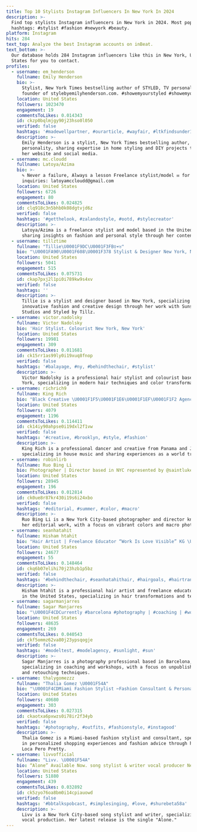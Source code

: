 ```yaml
---
title: Top 10 Stylists Instagram Influencers In New York In 2024
description: >-
  Find top stylists Instagram influencers in New York in 2024. Most popular
  hashtags: #stylist #fashion #newyork #beauty.
platform: Instagram
hits: 284
text_top: Analyze the best Instagram accounts on inBeat.
text_bottom: >-
  Our database holds 284 Instagram influencers like this in New York, United
  States for you to contact.
profiles:
  - username: em_henderson
    fullname: Emily Henderson
    bio: >-
      Stylist, New York Times bestselling author of STYLED, TV personality, and
      founder of stylebyemilyhenderson.com. #showemyourstyled #showemyourdiy
    location: United States
    followers: 1023470
    engagement: 19
    commentsToLikes: 0.014343
    id: ckzp0bqlmjgy90j23hso0l050
    verified: false
    hashtags: '#madewellpartner, #ourarticle, #wayfair, #ltkfindsunder100'
    description: >-
      Emily Henderson is a stylist, New York Times bestselling author, and TV
      personality, sharing expertise in home styling and DIY projects through
      her website and social media.
  - username: mc.cloudd
    fullname: Latoya/Azima
    bio: >-
      ✎ Never a failure, Always a lesson Freelance stylist/model ✉ for
      inquiries: latoyamccloudd@gmail.com
    location: United States
    followers: 6726
    engagement: 80
    commentsToLikes: 0.024825
    id: clq918c3n5bhb0k08dgtvjd6z
    verified: false
    hashtags: '#getthelook, #zalandostyle, #ootd, #stylecreator'
    description: >-
      Latoya/Azima is a freelance stylist and model based in the United States,
      sharing insights on fashion and personal style through her content.
  - username: tillztime
    fullname: "Tillie\U0001F9DC\U0001F3FB‍♀️☔️♉️"
    bio: "\U0001FA90\U0001F608\U0001F378 Stylist & Designer New York, NY @sunsoakstudios @styledbytillz"
    location: United States
    followers: 5041
    engagement: 515
    commentsToLikes: 0.075731
    id: ckap7pxj2l1pi0i789kw9s4xv
    verified: false
    hashtags: ''
    description: >-
      Tillie is a stylist and designer based in New York, specializing in
      innovative fashion and creative design through her work with Sunsoak
      Studios and Styled by Tillz.
  - username: victor.nadolsky
    fullname: Victor Nadolsky
    bio: 'Hair Stylist. Colourist New York, New York'
    location: United States
    followers: 19981
    engagement: 309
    commentsToLikes: 0.011681
    id: ck15rr1as99ly0i19xuq8fnop
    verified: false
    hashtags: '#balayage, #ny, #behindthechair, #stylist'
    description: >-
      Victor Nadolsky is a professional hair stylist and colourist based in New
      York, specializing in modern hair techniques and color transformations.
  - username: richrich9
    fullname: King Rich
    bio: "Black Creative \U0001F1F5\U0001F1E6\U0001F1EF\U0001F1F2 Agency @blocnyc House Music Lover \U0001F3B6 World Traveler \U0001F30E Professional Dancer LaBeija ☀️\U0001F451"
    location: United States
    followers: 4079
    engagement: 1196
    commentsToLikes: 0.114411
    id: ck14iy90ahpse0i19dxl2f1vw
    verified: false
    hashtags: '#creative, #brooklyn, #style, #fashion'
    description: >-
      King Rich is a professional dancer and creative from Panama and Jamaica,
      specializing in house music and sharing experiences as a world traveler.
  - username: robinlirb
    fullname: Ruo Bing Li
    bio: Photographer | Director based in NYC represented by @saintlukeartists
    location: United States
    followers: 28945
    engagement: 196
    commentsToLikes: 0.012814
    id: ck0ue8r87kr430i19s6i24xbo
    verified: false
    hashtags: '#editorial, #summer, #color, #macro'
    description: >-
      Ruo Bing Li is a New York City-based photographer and director known for
      her editorial work, with a focus on vibrant colors and macro photography.
  - username: seanhatahit
    fullname: Hisham htahit
    bio: "Hair Artist | Freelance Educator “Work Is Love Visible” KG \U0001F4CDOC Hair Room \U0001F487\U0001F3FD‍♀️Certifications ⏬ ◾️Chris Appleton ◾️Glam seamless, Bellami"
    location: United States
    followers: 24677
    engagement: 55
    commentsToLikes: 0.148464
    id: ckq6b07elihi70j23hzb1p5bz
    verified: false
    hashtags: '#behindthechair, #seanhatahithair, #hairgoals, #hairtransformation'
    description: >-
      Hisham htahit is a professional hair artist and freelance educator based
      in the United States, specializing in hair transformations and techniques.
  - username: sagarmanjarres
    fullname: Sagar Manjarres
    bio: "\U0001F4CDCurrently #barcelona #photography | #coaching | #workshops www.sagarmanjarres.com Unpublished work, BTS, retouching & moodboards here:"
    location: United States
    followers: 48635
    engagement: 269
    commentsToLikes: 0.040543
    id: ckf5ommz62va80j23ypsqogje
    verified: false
    hashtags: '#modeltest, #modelagency, #sunlight, #sun'
    description: >-
      Sagar Manjarres is a photography professional based in Barcelona,
      specializing in coaching and workshops, with a focus on unpublished work
      and retouching techniques.
  - username: thalygomezzz
    fullname: "Thalia Gomez \U0001F54A"
    bio: "\U0001F4CDMiami Fashion Stylist ✂️Fashion Consultant & Personal Shopper Founder: @locaperopretty \U0001F4E9 collabs for mail"
    location: United States
    followers: 40680
    engagement: 303
    commentsToLikes: 0.027315
    id: ckaotxa6pxwzs0i78ir2f34yb
    verified: false
    hashtags: '#photography, #outfits, #fashionstyle, #instagood'
    description: >-
      Thalia Gomez is a Miami-based fashion stylist and consultant, specializing
      in personalized shopping experiences and fashion advice through her brand,
      Loca Pero Pretty.
  - username: livvofficial
    fullname: "Livv. \U0001F54A"
    bio: “Alone” Available Now. song stylist & writer vocal producer New York City
    location: United States
    followers: 51880
    engagement: 439
    commentsToLikes: 0.032892
    id: ck5zyo76oa8bm0i14cpiauowd
    verified: false
    hashtags: '#bbtalkspobcast, #simplesinging, #love, #shurebeta58a'
    description: >-
      Livv is a New York City-based song stylist and writer, specializing in
      vocal production. Her latest release is the single "Alone."
---
```


